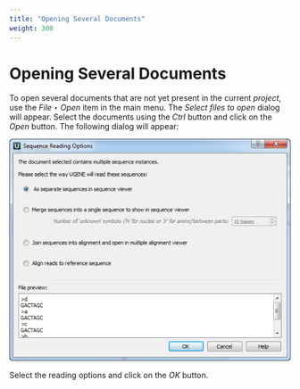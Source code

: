```yaml
---
title: "Opening Several Documents"
weight: 300
---
```



# Opening Several Documents

To open several documents that are not yet present in the current _project_, use the _File ‣ Open_ item in the main menu. The _Select files to open_ dialog will appear. Select the documents using the _Ctrl_ button and click on the _Open_ button. The following dialog will appear:


![](/images/65929289/65929290.png)

Select the reading options and click on the _OK_ button.